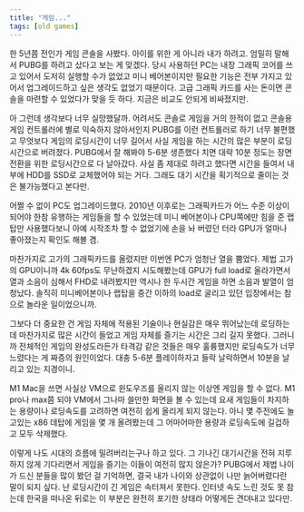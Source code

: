 ```yaml
---
title: "게임..."
tags: [old games]
---
```


한 5년쯤 전인가 게임 콘솔을 사봤다. 아이를 위한 게 아니라 내가 하려고. 엄밀히 말해서 PUBG를 하려고 샀다고 보는 게 맞겠다. 당시 사용하던 PC는 내장 그래픽 코어를 쓰고 있어서 도저히 실행할 수가 없었고 미니 베어본이지만 필요한 기능은 전부 가지고 있어서 업그레이드하고 싶은 생각도 없었기 때문이다. 고급 그래픽 카드를 사는 돈이면 콘솔을 마련할 수 있었다가 맞을 듯 하다. 지금은 비교도 안되게 비싸졌지만.

아 그런데 생각보다 너무 실망했달까. 어려서도 콘솔로 게임을 거의 한적이 없고 콘솔용 게임 컨트롤러에 별로 익숙하지 않아서인지 PUBG를 이런 컨트롤러로 하기 너무 불편했고 무엇보다 게임의 로딩시간이 너무 길어서 사실 게임을 하는 시간의 많은 부분이 로딩시간으로 버려졌다. PUBG에서 잘 해봐야 5-6분 생존했다 치면 대략 10분 정도는 장면 전환을 위한 로딩시간으로 다 날아갔다. 사실 좀 제대로 하려고 했다면 시간을 들여서 내부에 HDD를 SSD로 교체했어야 되는 거다. 그래도 대기 시간을 획기적으로 줄이는 것은 불가능했다고 본다만.

어쩔 수 없이 PC도 업그레이드했다. 2010년 이후로는 그래픽카드가 어느 수준 이상이 되어야 한참 유행하는 게임들을 할 수 있었는데 미니 베어본이나 CPU쪽에만 힘을 준 랩탑만 사용했다보니 아예 시작조차 할 수 없었기에 손을 놔 버렸던 터라 GPU가 얼마나 좋아졌는지 확인도 해볼 겸.

마찬가지로 고가의 그래픽카드를 올렸지만 이번엔 PC가 엄청난 열을 뿜었다. 제법 고가의 GPU이니까 4k 60fps도 무난하겠지 시도해봤는데 GPU가 full load로 올라가면서 열과 소음이 심해서 FHD로 내려봤지만 역시나 한 두시간 게임을 하면 소음과 발열이 엄청났다. 솔직히 미니베어본이나 랩탑을 중간 이하의 load로 굴리고 있던 입장에서는 참으로 놀라운 일이었으니까.

그보다 더 중요한 건 게임 자체에 적용된 기술이나 현실감은 매우 뛰어났는데 로딩하는 데 마찬가지로 많은 시간이 들었고 게임 자체를 즐기는 시간은 그리 길지 못했다. 그러니까 전체적인 게임의 완성도라든가 타격감 같은 것들은 매우 훌륭했지만 로딩속도가 너무 느렸다는 게 짜증의 원인이었다. 대충 5-6분 플레이하자고 들락 날락하면서 10분을 날리고 있는 지경이니. 

M1 Mac을 쓰면 사실상 VM으로 윈도우즈를 올리지 않는 이상엔 게임을 할 수 없다. M1 pro나 max쯤 되야 VM에서 그나마 쓸만한 화면을 볼 수 있는데 요새 게임들이 차지하는 용량이나 로딩속도를 고려하면 여전히 쉽게 올리게 되지 않는다. 아니 몇 주전에도 놀고있는 x86 데탑에 게임을 몇 개 올려봤는데 그 어마어마한 용량과 로딩속도에 길겁하고 모두 삭제했다.

이렇게 나도 시대의 흐름에 밀려버리는구나 하고 있다. 그 기나긴 대기시간을 전혀 지루하지 않게 기다리면서 게임을 즐기는 이들이 여전히 많지 않은가? PUBG에서 제법 나이가 드신 분들을 많이 봤던 걸 기억하면, 결국 내가 나이와 상관없이 나만 늙어버렸다란 말이 되지 싶다. 난 로딩시간이 긴 게임은 속터져서 못한다. 인터넷 속도 느린 것도 못 참는데 한국을 떠나온 뒤로는 이 부분은 완전히 포기한 상태라 어떻게든 견뎌내고 있다만.

